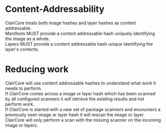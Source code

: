 # Content-Addressability
ClairCore treats both image hashes and layer hashes as content addressable.  
Manifests MUST provide a content addressable hash uniquely identifying the image as a whole.  
Layers MUST provide a content addressable hash unique identifying the layer's contents.  

# Reducing work
ClairCore will use content addressable hashes to understand what work it needs to perform.  
If ClairCore comes across a image or layer hash which has been scanned by all configured scanners it will retrieve the existing results and not perform work.  
If ClairCore is started with a new set of package scanners and encounters a previously seen image or layer hash it will rescan the image or layer.  
ClairCore will only perform a scan with the missing scanner on the incoming image or layers.  


